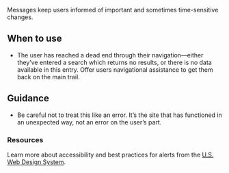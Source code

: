 Messages keep users informed of important and sometimes time-sensitive changes.

## When to use
- The user has reached a dead end through their navigation—either they’ve entered a search which returns no results, or there is no data available in this entry. Offer users navigational assistance to get them back on the main trail.

## Guidance
- Be careful not to treat this like an error. It’s the site that has functioned in an unexpected way, not an error on the user’s part.

### Resources
Learn more about accessibility and best practices for alerts from the [U.S. Web Design System](https://designsystem.digital.gov/components/alerts/).
